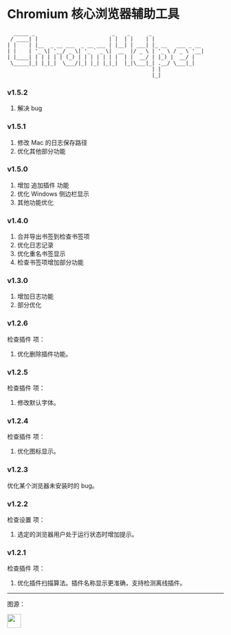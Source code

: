 # Chromium 核心浏览器辅助工具

```text
  _____ _                         _    _      _                 
 / ____| |                       | |  | |    | |                
| |    | |__  _ __ ___  _ __ ___ | |__| | ___| |_ __   ___ _ __ 
| |    | '_ \| '__/ _ \| '_ ` _ \|  __  |/ _ \ | '_ \ / _ \ '__|
| |____| | | | | | (_) | | | | | | |  | |  __/ | |_) |  __/ |   
 \_____|_| |_|_|  \___/|_| |_| |_|_|  |_|\___|_| .__/ \___|_|   
                                               | |              
                                               |_|
```

### v1.5.2

1. 解决 bug

### v1.5.1

1. 修改 Mac 的日志保存路径
2. 优化其他部分功能

### v1.5.0

1. 增加 追加插件 功能
2. 优化 Windows 侧边栏显示
3. 其他功能优化

### v1.4.0

1. 合并导出书签到检查书签项
2. 优化日志记录
3. 优化重名书签显示
4. 检查书签项增加部分功能

### v1.3.0

1. 增加日志功能
2. 部分优化

### v1.2.6

检查插件 项：
1. 优化删除插件功能。

### v1.2.5

检查插件 项：
1. 修改默认字体。

### v1.2.4

检查插件 项：
1. 优化图标显示。

### v1.2.3

优化某个浏览器未安装时的 bug。

### v1.2.2

检查设置 项：
1. 选定的浏览器用户处于运行状态时增加提示。

### v1.2.1

检查插件 项：
1. 优化插件扫描算法。插件名称显示更准确，支持检测离线插件。

***

图源：

<img src="https://icons.iconarchive.com/icons/oxygen-icons.org/oxygen/128/Categories-applications-internet-icon.png" width="32" height="32">
